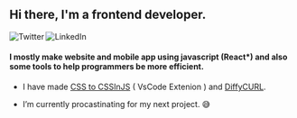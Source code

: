 

## Hi there, I'm a frontend developer.
[<img align="left" alt="Twitter" src="https://img.shields.io/twitter/url?label=My%20Tweets&style=social&url=https%3A%2F%2Ftwitter.com%2FRathodris" />](https://twitter.com/Rathodris)
[<img align="left" alt="LinkedIn" src="https://img.shields.io/badge/Linkedin-Profile-brightgreen" />](https://www.linkedin.com/in/Rathodris/)
<br/>
#### I mostly make website and mobile app using javascript (React*) and also some tools to help programmers be more efficient.

- I have made [CSS to CSSInJS](https://github.com/Rishabh-Rathod/css-to-js) ( VsCode Extenion ) and [DiffyCURL](https://rishabh-rathod.github.io/DiffyCurl/).

- I’m currently procastinating for my next project. 😅
